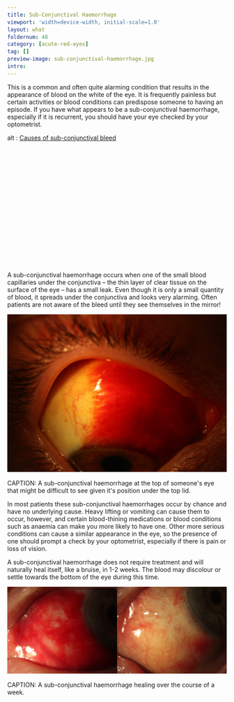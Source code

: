 ```yaml
---
title: Sub-Conjunctival Haemorrhage
viewport: 'width=device-width, initial-scale=1.0'
layout: what
foldernum: 48
category: [acute-red-eyes]
tag: []
preview-image: sub-conjunctival-haemorrhage.jpg
intro: 
---
```


<div class="employee-heading">
<p>This is a common and often quite alarming condition that results in the appearance of blood on the white of the eye. It is frequently painless but certain activities or blood conditions can predispose someone to having an episode. If you have what appears to be a sub-conjunctival haemorrhage, especially if it is recurrent, you should have your eye checked by your optometrist.</p>
</div>

<div class="myWrapper" style="position: relative; padding-bottom: 56.25%; height: 0;"><!--[if IE]><iframe frameborder="0" type="text/html" src="https://2689-2347.captiv8online.com/animations/embed/one/u-o-u-o-u-t-l-l-d?player_width=100%&player_height=100%&site_company_language=34&autostart=false" width="100%" height="100%" style="position:absolute;top:0;left:0;width:100%;height:100%;"></iframe><![endif]--><!--[if !IE]> <--><object data="https://2689-2347.captiv8online.com/animations/embed/one/u-o-u-o-u-t-l-l-d?player_width=100%&player_height=100%&site_company_language=34&autostart=false" type="text/html" width="100%" height="100%" style="position:absolute;top:0;left:0;width:100%;height:100%;">  alt : <a href="https://2689-2347.captiv8online.com/animations/embed/one/u-o-u-o-u-t-l-l-d?player_width=100%&player_height=100%&site_company_language=34&autostart=false">Causes of sub-conjunctival bleed</a></object><!--> <![endif]--></div>

<br>

A sub-conjunctival haemorrhage occurs when one of the small blood capillaries under the conjunctiva – the thin layer of clear tissue on the surface of the eye – has a small leak. Even though it is only a small quantity of blood, it spreads under the conjunctiva and looks very alarming. Often patients are not aware of the bleed until they see themselves in the mirror!

![](red-eye.jpg)

CAPTION: A sub-conjunctival haemorrhage at the top of someone's eye that might be difficult to see given it's position under the top lid.

In most patients these sub-conjunctival haemorrhages occur by chance and have no underlying cause. Heavy lifting or vomiting can cause them to occur, however, and certain blood-thining medications or blood conditions such as anaemia can make you more likely to have one. Other more serious conditions can cause a similar appearance in the eye, so the presence of one should prompt a check by your optometrist, especially if there is pain or loss of vision.

A sub-conjunctival haemorrhage does not require treatment and will naturally heal itself, like a bruise, in 1-2 weeks. The blood may discolour or settle towards the bottom of the eye during this time.

![](red-eye-healed.jpg)

CAPTION: A sub-conjunctival haemorrhage healing over the course of a week.
